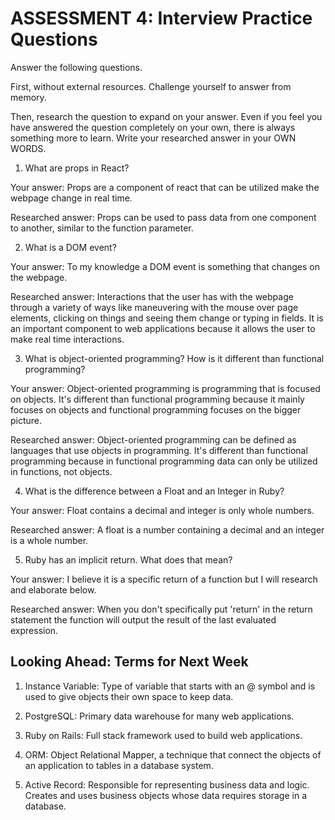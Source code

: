 # ASSESSMENT 4: Interview Practice Questions
Answer the following questions.

First, without external resources. Challenge yourself to answer from memory.

Then, research the question to expand on your answer. Even if you feel you have answered the question completely on your own, there is always something more to learn. Write your researched answer in your OWN WORDS.  

1. What are props in React?

  Your answer: Props are a component of react that can be utilized make the webpage change in real time.

  Researched answer: Props can be used to pass data from one component to another, similar to the function parameter.


2. What is a DOM event?

  Your answer: To my knowledge a DOM event is something that changes on the webpage.

  Researched answer: Interactions that the user has with the webpage through a variety of ways like maneuvering with the mouse over page elements, clicking on things and seeing them change or typing in fields. It is an important component to web applications because it allows the user to make real time interactions.



3. What is object-oriented programming? How is it different than functional programming?

  Your answer: Object-oriented programming is programming that is focused on objects. It's different than functional programming because it mainly focuses on objects and functional programming focuses on the bigger picture.

  Researched answer: Object-oriented programming can be defined as languages that use objects in programming. It's different than functional programming because in functional programming data can only be utilized in functions, not objects.



4. What is the difference between a Float and an Integer in Ruby?

  Your answer: Float contains a decimal and integer is only whole numbers.

  Researched answer: A float is a number containing a decimal and an integer is a whole number.



5. Ruby has an implicit return. What does that mean?

  Your answer: I believe it is a specific return of a function but I will research and elaborate below.

  Researched answer: When you don't specifically put 'return' in the return statement the function will output the result of the last evaluated expression.



## Looking Ahead: Terms for Next Week

1. Instance Variable: Type of variable that starts with an @ symbol and is used to give objects their own space to keep data.

2. PostgreSQL: Primary data warehouse for many web applications.

3. Ruby on Rails: Full stack framework used to build web applications.

4. ORM: Object Relational Mapper, a technique that connect the objects of an application to tables in a database system.

5. Active Record: Responsible for representing business data and logic. Creates and uses business objects whose data requires storage in a database.
